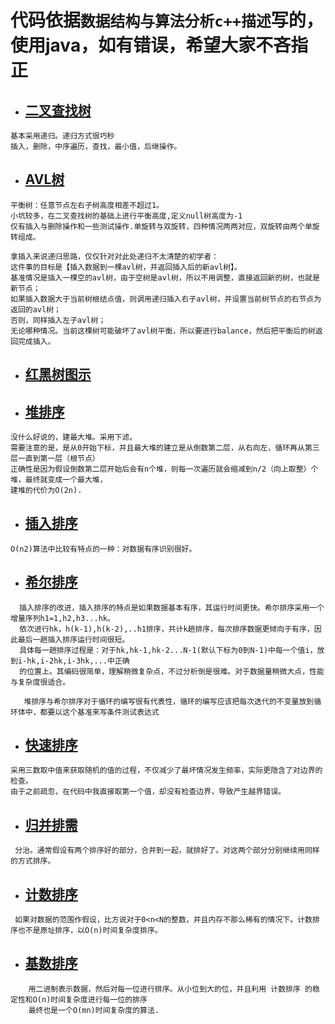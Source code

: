 
# 代码依据`数据结构与算法分析c++描述`写的，使用java，如有错误，希望大家不吝指正
 * ## [二叉查找树](ss/Binarytree.java)
 ```text
基本采用递归。递归方式很巧秒
插入，删除，中序遍历，查找，最小值，后继操作。
```
* ## [AVL树](ss/AVLtree.java)
```text
平衡树：任意节点左右子树高度相差不超过1。
小坑较多，在二叉查找树的基础上进行平衡高度,定义null树高度为-1
仅有插入与删除操作和一些测试操作.单旋转与双旋转，四种情况两两对应，双旋转由两个单旋转组成。

拿插入来说递归思路，仅仅针对对此处递归不太清楚的初学者：
这件事的目标是【插入数据到一棵avl树，并返回插入后的新avl树】。
基准情况是插入一棵空的avl树，由于空树是avl树，所以不用调整，直接返回新的树，也就是新节点；
如果插入数据大于当前树根结点值，则调用递归插入右子avl树，并设置当前树节点的右节点为返回的avl树；
否则，同样插入左子avl树；
无论哪种情况。当前这棵树可能破坏了avl树平衡，所以要进行balance，然后把平衡后的树返回完成插入。

```
 * ## [红黑树图示](rbt.md)
 * ## [堆排序](ss/heap_sort.java)
 ```text
 没什么好说的，建最大堆。采用下滤。
 需要注意的是，是从0开始下标，并且最大堆的建立是从倒数第二层，从右向左，循环再从第三层一直到第一层（根节点）
 正确性是因为假设倒数第二层开始后会有n个堆，则每一次遍历就会缩减到n/2（向上取整）个堆，最终就变成一个最大堆，
 建堆的代价为O(2n).
 ```
 * ## [插入排序](ss/insert_sort.java)
 ```text
 O(n2)算法中比较有特点的一种：对数据有序识别很好。
 ```
 * ## [希尔排序](ss/shell_sort.java)
 ```text
   插入排序的改进，插入排序的特点是如果数据基本有序，其运行时间更快。希尔排序采用一个增量序列h1=1,h2,h3...hk。
   依次进行hk，h(k-1),h(k-2),..h1排序，共计k趟排序，每次排序数据更倾向于有序，因此最后一趟插入排序运行时间很短。
   具体每一趟排序过程是：对于hk,hk-1,hk-2...N-1(默认下标为0到N-1)中每一个值i，放到i-hk,i-2hk,i-3hk,...中正确
   的位置上。其编码很简单，理解稍微复杂点，不过分析倒是很难。对于数据量稍微大点，性能与复杂度很适合。
  
    堆排序与希尔排序对于循环的编写很有代表性，循环的编写应该把每次迭代的不变量放到循环体中，都要以这个基准来写条件测试表达式
  ```
  * ## [快速排序](ss/quick_sort.java)
  ```text
  采用三数取中值来获取随机的值的过程，不仅减少了最坏情况发生频率，实际更隐含了对边界的检查。
  由于之前疏忽，在代码中我直接取第一个值，却没有检查边界，导致产生越界错误。
  ```
  * ## [归并排需](ss/merge_sort.java)
  ```text
   分治。通常假设有两个排序好的部分，合并到一起，就排好了。对这两个部分分别继续用同样的方式排序。
   ```
  * ## [计数排序](ss/count_sort.java)
  ```text
   如果对数据的范围作假设，比方说对于0<n<N的整数，并且内存不那么稀有的情况下。计数排序也不是原址排序，以O(n)时间复杂度排序。
  ```
  * ## [基数排序](ss/radix.java)
```text
    用二进制表示数据，然后对每一位进行排序。从小位到大的位，并且利用 计数排序 的稳定性和O(n)时间复杂度进行每一位的排序
    最终也是一个O(mn)时间复杂度的算法.
```
